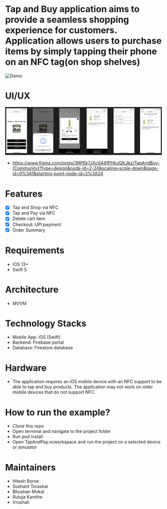 # Tap and Buy application aims to provide a seamless shopping experience for customers. Application allows users to purchase items by simply tapping their phone on an NFC tag(on shop shelves)

![Demo](https://github.com/hiteshborse12/TapAndBuy/blob/main/video.gif)

# UI/UX
![Screenshot](https://github.com/hiteshborse12/TapAndBuy/blob/main/screenshot.png)
- https://www.figma.com/proto/3RPEk7JXc0441PHbJQKJbz/TapAndBuy-(Community)?type=design&node-id=2-24&scaling=scale-down&page-id=0%3A1&starting-point-node-id=2%3A24

# Features
- [x] Tap and Shop via NFC
- [x] Tap and Pay via NFC
- [x] Delete cart item
- [x] Checkout: UPI payment
- [x] Order Summary

# Requirements
- iOS 13+
- Swift 5

# Architecture
- MVVM

# Technology Stacks
- Mobile App: iOS (Swift)
- Backend: Firebase portal
- Database: Firestore database

# Hardware
- The application requires an iOS mobile device with an NFC support to be able to tap and buy products. The application may not work on older mobile devices that do not support NFC.

# How to run the example?
- Clone this repo
- Open terminal and navigate to the project folder
- Run pod install
- Open TapAndPay.xcworkspace and run the project on a selected device or simulator

# Maintainers
- Hitesh Borse
- Sushant Toraskar
- Bhushan Mokal
- Rutuja Kamthe
- Vrushali
